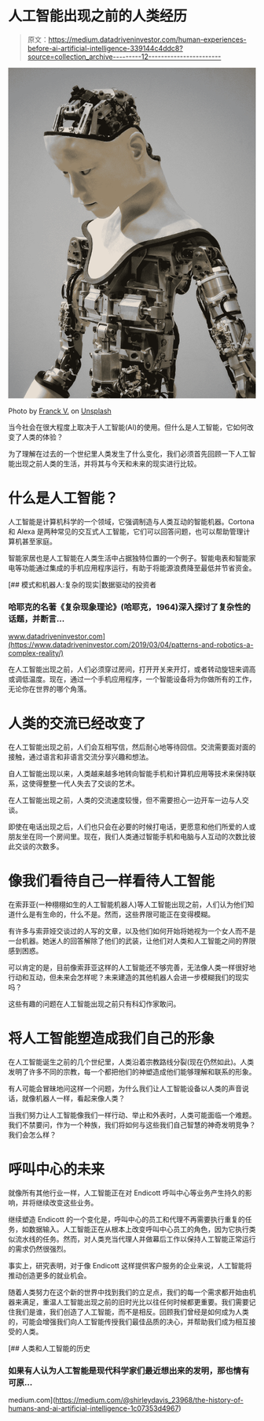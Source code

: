 # 人工智能出现之前的人类经历

> 原文：<https://medium.datadriveninvestor.com/human-experiences-before-ai-artificial-intelligence-339144c4ddc8?source=collection_archive---------12----------------------->

![](img/4b541c63a91238abbb24e0c108d5b4a7.png)

Photo by [Franck V.](https://unsplash.com/@franckinjapan?utm_source=medium&utm_medium=referral) on [Unsplash](https://unsplash.com?utm_source=medium&utm_medium=referral)

当今社会在很大程度上取决于人工智能(AI)的使用。但什么是人工智能，它如何改变了人类的体验？

为了理解在过去的一个世纪里人类发生了什么变化，我们必须首先回顾一下人工智能出现之前人类的生活，并将其与今天和未来的现实进行比较。

# 什么是人工智能？

人工智能是计算机科学的一个领域，它强调制造与人类互动的智能机器。Cortona 和 Alexa 是两种常见的交互式人工智能，它们可以回答问题，也可以帮助管理计算机甚至家庭。

智能家居也是人工智能在人类生活中占据独特位置的一个例子。智能电表和智能家电等功能通过集成的手机应用程序运行，有助于将能源浪费降至最低并节省资金。

[](https://www.datadriveninvestor.com/2019/03/04/patterns-and-robotics-a-complex-reality/) [## 模式和机器人:复杂的现实|数据驱动的投资者

### 哈耶克的名著《复杂现象理论》(哈耶克，1964)深入探讨了复杂性的话题，并断言…

www.datadriveninvestor.com](https://www.datadriveninvestor.com/2019/03/04/patterns-and-robotics-a-complex-reality/) 

在人工智能出现之前，人们必须穿过房间，打开开关来开灯，或者转动旋钮来调高或调低温度。现在，通过一个手机应用程序，一个智能设备将为你做所有的工作，无论你在世界的哪个角落。

# 人类的交流已经改变了

在人工智能出现之前，人们会互相写信，然后耐心地等待回信。交流需要面对面的接触，通过语言和非语言交流分享兴趣和想法。

自人工智能出现以来，人类越来越多地转向智能手机和计算机应用等技术来保持联系，这使得整整一代人失去了交谈的艺术。

在人工智能出现之前，人类的交流速度较慢，但不需要担心一边开车一边与人交谈。

即使在电话出现之后，人们也只会在必要的时候打电话，更愿意和他们所爱的人或朋友坐在同一个房间里。现在，我们人类通过智能手机和电脑与人互动的次数比彼此交谈的次数多。

# 像我们看待自己一样看待人工智能

在索菲亚(一种栩栩如生的人工智能机器人)等人工智能出现之前，人们认为他们知道什么是有生命的，什么不是。然而，这些界限可能正在变得模糊。

有许多与索菲娅交谈过的人写的文章，以及他们如何开始将她视为一个女人而不是一台机器。她迷人的回答解除了他们的武装，让他们对人类和人工智能之间的界限感到困惑。

可以肯定的是，目前像索菲亚这样的人工智能还不够完善，无法像人类一样很好地行动和互动，但未来会怎样呢？未来建造的其他机器人会进一步模糊我们的现实吗？

这些有趣的问题在人工智能出现之前只有科幻作家敢问。

# 将人工智能塑造成我们自己的形象

在人工智能诞生之前的几个世纪里，人类沿着宗教路线分裂(现在仍然如此)。人类发明了许多不同的宗教，每一个都把他们的神塑造成他们能够理解和联系的形象。

有人可能会冒昧地问这样一个问题，为什么我们让人工智能设备以人类的声音说话，就像机器人一样，看起来像人类？

当我们努力让人工智能像我们一样行动、举止和外表时，人类可能面临一个难题。我们不禁要问，作为一个种族，我们将如何与这些我们自己智慧的神奇发明竞争？我们会怎么样？

# 呼叫中心的未来

就像所有其他行业一样，人工智能正在对 Endicott 呼叫中心等业务产生持久的影响，并将继续改变这些业务。

继续塑造 Endicott 的一个变化是，呼叫中心的员工和代理不再需要执行重复的任务，如数据输入。人工智能正在从根本上改变呼叫中心员工的角色，因为它执行类似流水线的任务。然而，对人类充当代理人并做幕后工作以保持人工智能正常运行的需求仍然很强烈。

事实上，研究表明，对于像 Endicott 这样提供客户服务的企业来说，人工智能将推动创造更多的就业机会。

随着人类努力在这个新的世界中找到我们的立足点，我们的每一个需求都开始由机器来满足，重温人工智能出现之前的旧时光比以往任何时候都更重要。我们需要记住我们是谁，我们创造了人工智能，而不是相反。回顾我们曾经是如何成为人类的，可能会增强我们向人工智能传授我们最佳品质的决心，并帮助我们成为相互接受的人类。

[](https://medium.com/@shirleydavis_23968/the-history-of-humans-and-ai-artificial-intelligence-1c07353d4967) [## 人类和人工智能的历史

### 如果有人认为人工智能是现代科学家们最近想出来的发明，那也情有可原…

medium.com](https://medium.com/@shirleydavis_23968/the-history-of-humans-and-ai-artificial-intelligence-1c07353d4967)
